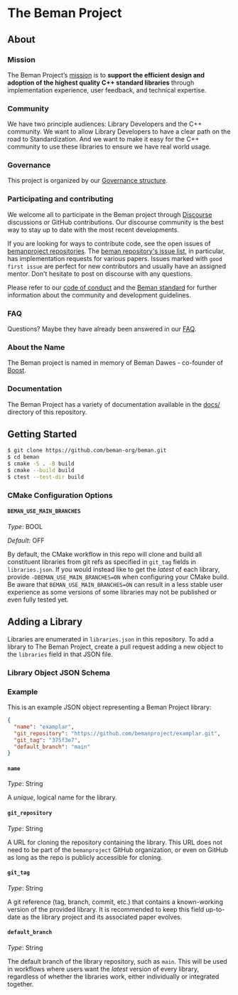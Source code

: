 <!--
SPDX-License-Identifier: Apache-2.0 WITH LLVM-exception
-->

# The Beman Project

## About

### Mission

The Beman Project’s [mission](docs/MISSION_STATEMENT.md) is to **support the efficient design and adoption of the highest quality C++ standard libraries** through implementation experience, user feedback, and technical expertise.

### Community

We have two principle audiences: Library Developers and the C++ community.
We want to allow Library Developers to have a clear path on the road to Standardization.
And we want to make it easy for the C++ community to use these libraries to ensure we have real world usage.

### Governance

This project is organized by our [Governance structure](docs/GOVERNANCE.md).

### Participating and contributing


We welcome all to participate in the Beman project through 
[Discourse](https://discourse.bemanproject.org) discussions or GitHub contributions. Our discourse community is the best way to stay up to
date with the most recent developments.

If you are looking for ways to contribute code, see the open issues of [bemanproject repositories](https://github.com/orgs/bemanproject/repositories).
The [beman repository's issue list](https://github.com/bemanproject/beman/issues), in particular, has implementation requests for various papers.
Issues marked with `good first issue` are perfect for new contributors and usually have an assigned mentor. Don't hesitate to post on discourse with any questions.

Please refer to our [code of conduct](/docs/CODE_OF_CONDUCT.md) and the [Beman standard](/docs/BEMAN_STANDARD.md) for further information about the community and
development guidelines.

### FAQ

Questions?
Maybe they have already been answered in our [FAQ](docs/FAQ.md).

### About the Name

The Beman project is named in memory of Beman Dawes - co-founder of [Boost](https://www.boost.org).

### Documentation

The Beman Project has a variety of documentation available in the [docs/](./docs/) directory of this repository.

## Getting Started

```bash
$ git clone https://github.com/beman-org/beman.git
$ cd beman
$ cmake -S . -B build
$ cmake --build build
$ ctest --test-dir build
```

### CMake Configuration Options

#### `BEMAN_USE_MAIN_BRANCHES`

*Type*: BOOL

*Default*: OFF

By default, the CMake workflow in this repo will clone and build all constituent libraries from git refs as specified in `git_tag` fields in `libraries.json`.
If you would instead like to get the *latest* of each library, provide `-DBEMAN_USE_MAIN_BRANCHES=ON` when configuring your CMake build.
Be aware that `BEMAN_USE_MAIN_BRANCHES=ON` can result in a less stable user experience as some versions of some libraries may not be published or even fully tested yet.

## Adding a Library

Libraries are enumerated in `libraries.json` in this repository.
To add a library to The Beman Project, create a pull request adding a new object to the `libraries` field in that JSON file.

### Library Object JSON Schema

### Example

This is an example JSON object representing a Beman Project library:

```json
{
  "name": "examplar",
  "git_repository": "https://github.com/bemanproject/examplar.git",
  "git_tag": "375f3e7",
  "default_branch": "main"
}
```

#### `name`

*Type*: String

A *unique*, logical name for the library.

#### `git_repository`

*Type*: String

A URL for cloning the repository containing the library.
This URL does not need to be part of the `bemanproject` GitHub organization, or even on GitHub as long as the repo is publicly accessible for cloning.

#### `git_tag`

*Type*: String

A git reference (tag, branch, commit, etc.) that contains a known-working version of the provided library.
It is recommended to keep this field up-to-date as the library project and its associated paper evolves.

#### `default_branch`

*Type*: String

The default branch of the library repository, such as `main`.
This will be used in workflows where users want the *latest* version of every library, regardless of whether the libraries work, either individually or integrated together.
